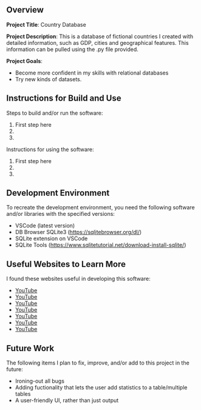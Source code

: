 ## Overview

**Project Title**: Country Database

**Project Description**: This is a database of fictional countries I created with detailed information,
such as GDP, cities and geographical features. This information can be pulled using the .py file provided.

**Project Goals**:
* Become more confident in my skills with relational databases
* Try new kinds of datasets.

## Instructions for Build and Use

Steps to build and/or run the software:

1. First step here
2.
3.

Instructions for using the software:

1. First step here
2.
3.

## Development Environment 

To recreate the development environment, you need the following software and/or libraries with the specified versions:

* VSCode (latest version)
* DB Browser SQLite3 (https://sqlitebrowser.org/dl/)
* SQLite extension on VSCode
* SQLite Tools (https://www.sqlitetutorial.net/download-install-sqlite/)

## Useful Websites to Learn More

I found these websites useful in developing this software:

* [YouTube](https://youtu.be/AKynuCZttBs?si=gDmvsa4fEnuRUAdX)
* [YouTube](https://youtu.be/halX_6VxwHk?si=wABiawudBPsfDqzW)
* [YouTube](https://youtu.be/YmW7LCnWrxY?si=SXPsa_wGTW47uj4M)
* [YouTube](https://youtu.be/6QH7pQEfoSo?si=fMYbRgFh9CQOvYxS)
* [YouTube](https://youtu.be/l5NQ58TJejk?si=YU64mhbtlCxNfKFa)
* [YouTube](https://youtu.be/b0Dplx4M5zg?si=rRvkzEjx1fccfVRZ)
* [YouTube](https://youtu.be/lkodYE6Xb7M?si=5nR93Qu9sSchxOng)

## Future Work

The following items I plan to fix, improve, and/or add to this project in the future:

* Ironing-out all bugs
* Adding fuctionality that lets the user add statistics to a table/multiple tables
* A user-friendly UI, rather than just output
